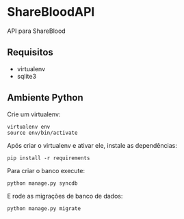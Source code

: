 # ShareBloodAPI

API para ShareBlood

## Requisitos

* virtualenv
* sqlite3

## Ambiente Python

Crie um virtualenv:

    virtualenv env
    source env/bin/activate
    
Após criar o virtualenv e ativar ele, instale as dependências:

    pip install -r requirements
    
Para criar o banco execute:

    python manage.py syncdb
    
E rode as migrações de banco de dados:

    python manage.py migrate

